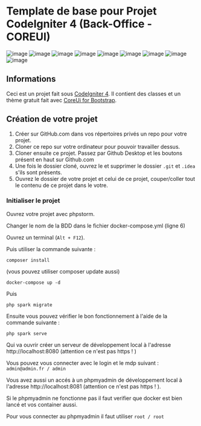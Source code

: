 # Template de base pour Projet CodeIgniter 4 (Back-Office - COREUI)

![image](https://img.shields.io/badge/PHP-777BB4?style=for-the-badge&logo=php&logoColor=white
)
![image](https://img.shields.io/badge/HTML5-E34F26?style=for-the-badge&logo=html5&logoColor=white)
![image](https://img.shields.io/badge/CSS3-1572B6?style=for-the-badge&logo=css3&logoColor=white
)
![image](https://img.shields.io/badge/Bootstrap-563D7C?style=for-the-badge&logo=bootstrap&logoColor=white)
![image](https://img.shields.io/badge/JavaScript-323330?style=for-the-badge&logo=javascript&logoColor=F7DF1E)
![image](https://img.shields.io/badge/jQuery-0769AD?style=for-the-badge&logo=jquery&logoColor=white) ![image](http://img.shields.io/badge/-PHPStorm-181717?style=for-the-badge&logo=phpstorm&logoColor=white)
![image](https://img.shields.io/badge/Codeigniter-EF4223?style=for-the-badge&logo=codeigniter&logoColor=white)
![image](https://img.shields.io/badge/Composer-885630?style=for-the-badge&logo=Composer&logoColor=white)

## Informations
Ceci est un projet fait sous [CodeIgniter 4](https://www.codeigniter.com/user_guide/index.html).
Il contient des classes et un thème gratuit fait avec [CoreUi for Bootstrap](https://coreui.io/bootstrap/).

## Création de votre projet

1. Créer sur GitHub.com dans vos répertoires privés un repo pour votre projet.
2. Cloner ce repo sur votre ordinateur pour pouvoir travailler dessus.
3. Cloner ensuite ce projet. Passez par Github Desktop et les boutons présent en haut sur Github.com
4. Une fois le dossier cloné, ouvrez le et supprimer le dossier ```.git``` et ```.idea``` s'ils sont présents.
5. Ouvrez le dossier de votre projet et celui de ce projet, couper/coller tout le contenu de ce projet dans le votre.

### Initialiser le projet

Ouvrez votre projet avec phpstorm.

Changer le nom de la BDD dans le fichier docker-compose.yml (ligne 6)

Ouvrez un terminal (`Alt + F12`).

Puis utiliser la commande suivante :
```
composer install
```
(vous pouvez utiliser composer update aussi)

```
docker-compose up -d
```

Puis

```
php spark migrate
```
Ensuite vous pouvez vérifier le bon fonctionnement à l'aide de la commande suivante :
```
php spark serve
```
Qui va ouvrir créer un serveur de développement local à l'adresse http://localhost:8080 (attention ce n'est pas
https ! )

Vous pouvez vous connecter avec le login et le mdp suivant : ```admin@admin.fr / admin```


Vous avez aussi un accés à un phpmyadmin  de développement local à l'adresse http://localhost:8081 (attention ce
n'est pas https ! ).

Si le phpmyadmin ne fonctionne pas il faut verifier que docker est bien lancé et vos container
aussi.

Pour vous connecter au phpmyadmin il faut utiliser ```root / root```